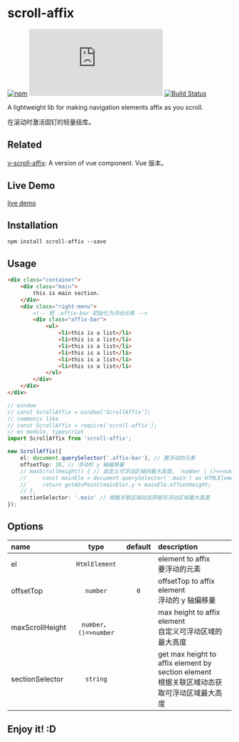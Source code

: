 # scroll-affix

[![npm](https://img.shields.io/npm/v/scroll-affix)](https://www.npmjs.com/package/scroll-affix)
[![file size](https://img.shields.io/github/size/shalldie/scroll-affix/dist/scroll-affix.js)](https://github.com/shalldie/scroll-affix)
[![Build Status](https://github.com/shalldie/scroll-affix/actions/workflows/node.js.yml/badge.svg)](https://github.com/shalldie/scroll-affix/actions)

A lightweight lib for making navigation elements affix as you scroll.

在滚动时激活固钉的轻量级库。

## Related

[v-scroll-affix][v-scroll-affix]: A version of vue component. Vue 版本。

## Live Demo

[live demo](https://shalldie.github.io/demos/scroll-affix/)

## Installation

    npm install scroll-affix --save

## Usage

```html
<div class="container">
    <div class="main">
        this is main section.
    </div>
    <div class="right-menu">
        <!-- 把 .affix-bar 初始化为浮动元素 -->
        <div class="affix-bar">
            <ul>
                <li>this is a list</li>
                <li>this is a list</li>
                <li>this is a list</li>
                <li>this is a list</li>
                <li>this is a list</li>
                <li>this is a list</li>
            </ul>
        </div>
    </div>
</div>
```

```ts
// window
// const ScrollAffix = window['ScrollAffix'];
// commonjs like
// const ScrollAffix = require('scroll-affix');
// es module, typescript
import ScrollAffix from 'scroll-affix';

new ScrollAffix({
    el: document.querySelector('.affix-bar'), // 要浮动的元素
    offsetTop: 20, // 浮动的 y 轴偏移量
    // maxScrollHeight() { // 自定义可浮动区域的最大高度,  number | ()=>number
    //     const mainEle = document.querySelector('.main') as HTMLElement;
    //     return getAbsPoint(mainEle).y + mainEle.offsetHeight;
    // },
    sectionSelector: '.main' // 根据关联区域动态获取可浮动区域最大高度
});
```

## Options

| name            |          type          | default | description                                                                                    |
| :-------------- | :--------------------: | :-----: | :--------------------------------------------------------------------------------------------- |
| el              |     `HtmlElement`      |         | element to affix <br> 要浮动的元素                                                             |
| offsetTop       |        `number`        |   `0`   | offsetTop to affix element <br> 浮动的 y 轴偏移量                                              |
| maxScrollHeight | `number`、`()=>number` |         | max height to affix element <br> 自定义可浮动区域的最大高度                                    |
| sectionSelector |        `string`        |         | get max height to affix element by section element <br> 根据关联区域动态获取可浮动区域最大高度 |

## Enjoy it! :D

[v-scroll-affix]: https://github.com/shalldie/scroll-affix/tree/master/packages/v-scroll-affix
